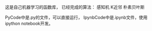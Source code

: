 这是自己机器学习的函数库，
已经完成的算法：
感知机
K近邻
朴素贝叶斯

PyCode中是.py的文件，可以直接运行，
IpynbCode中是.ipynb文件，使用ipython notebook开发。

